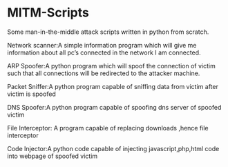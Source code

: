 # MITM-Scripts
Some man-in-the-middle attack scripts written in python from scratch.


Network scanner:A simple information program which will give me information about all pc’s connected in the network I am connected.


ARP Spoofer:A python program which will spoof the connection of victim such that all connections will be redirected to the attacker machine.


Packet Sniffer:A python program capable of sniffing data from victim after victim is spoofed


DNS Spoofer:A python program capable of spoofing dns server of spoofed victim


File Interceptor: A program capable of replacing downloads ,hence file interceptor


Code Injector:A python code capable of injecting javascript,php,html code into webpage of spoofed victim
